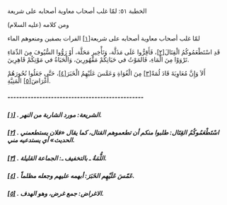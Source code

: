   الخطبة  ٥١: لمّا غلب أصحاب معاوية أصحابه على شريعة	

ومن كلامه (عليه السلام)

لمّا غلب أصحاب معاوية أصحابه على شريعة[[١\]](https://arabic.balaghah.net/node/469#_ftn1) الفرات بصفين ومنعوهم الماء

قَدِ اسْتَطْعَمُوكُمُ الْقِتَالَ[[٢\]](https://arabic.balaghah.net/node/469#_ftn2)، فَأَقِرُّوا عَلَى مَذَلَّة، وَتَأْخِيرِ مَحَلَّة، أَوْ رَوُّوا  السُّيُوفَ مِنَ الدِّمَاءِ تَرْوَوْا مِنَ الْمَاءِ، فَالمَوْتُ في  حَيَاتِكُمْ مَقْهُورِينَ، وَالْحَيَاةُ في مَوْتِكُمْ قَاهِرِينَ.

أَلاَ وَإِنَّ مُعَاوِيَةَ قَادَ لُمَةً[[٣\]](https://arabic.balaghah.net/node/469#_ftn3) مِنَ الْغُوَاةِ وَعَمَّسَ عَلَيْهِمُ الْخَبَرَ[[٤\]](https://arabic.balaghah.net/node/469#_ftn4)، حَتَّى جَعَلُوا نُحُورَهُمْ أَغْرَاضَ[[٥\]](https://arabic.balaghah.net/node/469#_ftn5) الْمَنِيَّةِ.

##### -----------------------------------------------

##### [[١\]](https://arabic.balaghah.net/node/469#_ftnref1) . الشريعة: مورد الشاربة من النهر.

##### [[٢\]](https://arabic.balaghah.net/node/469#_ftnref2) . اسْتَطْعَمُوكُمُ القِتَال: طلبوا منكم أن تطعموهم القتال، كما يقال «فلان يستطعمني الحديث» أي يستدعيه مني.

##### [[٣\]](https://arabic.balaghah.net/node/469#_ftnref3) . اللُّمَةُ ـ بالتخفيف ـ: الجماعة القليلة.

##### [[٤\]](https://arabic.balaghah.net/node/469#_ftnref4) . عَمّسَ عَلَيْهِم الخَبَرَ: أبهمه عليهم وجعله مظلماً.

##### [[٥\]](https://arabic.balaghah.net/node/469#_ftnref5) . الاغراض: جمع غرض، وهو الهدف. 
